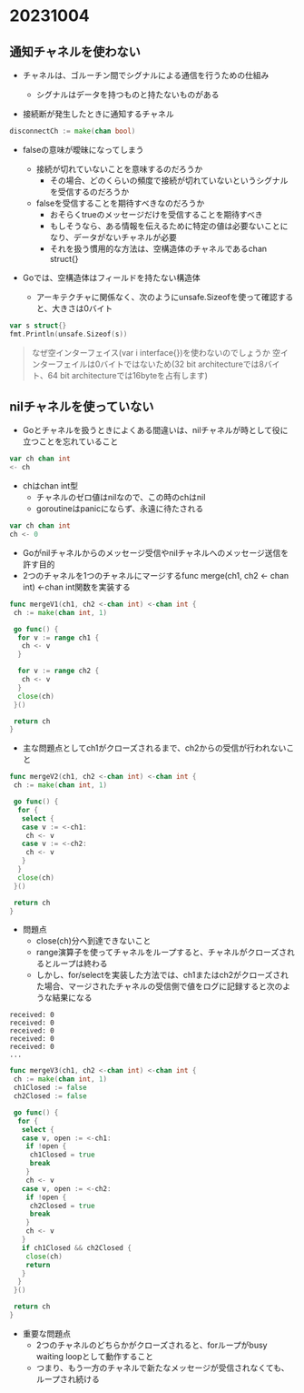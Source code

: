 # 20231004

## 通知チャネルを使わない

- チャネルは、ゴルーチン間でシグナルによる通信を行うための仕組み
  - シグナルはデータを持つものと持たないものがある

- 接続断が発生したときに通知するチャネル

```go
disconnectCh := make(chan bool)
```

- falseの意味が曖昧になってしまう
  - 接続が切れていないことを意味するのだろうか
    - その場合、どのくらいの頻度で接続が切れていないというシグナルを受信するのだろうか
  - falseを受信することを期待すべきなのだろうか
    - おそらくtrueのメッセージだけを受信することを期待すべき
    - もしそうなら、ある情報を伝えるために特定の値は必要ないことになり、データがないチャネルが必要
    - それを扱う慣用的な方法は、空構造体のチャネルであるchan struct{}

- Goでは、空構造体はフィールドを持たない構造体
  - アーキテクチャに関係なく、次のようにunsafe.Sizeofを使って確認すると、大きさは0バイト

```go
var s struct{}
fmt.Println(unsafe.Sizeof(s))
```

> なぜ空インターフェイス(var i interface{})を使わないのでしょうか
> 空インターフェイルは0バイトではないため(32 bit architectureでは8バイト、64 bit architectureでは16byteを占有します)

## nilチャネルを使っていない

- Goとチャネルを扱うときによくある間違いは、nilチャネルが時として役に立つことを忘れていること

```go
var ch chan int
<- ch
```

- chはchan int型
  - チャネルのゼロ値はnilなので、この時のchはnil
  - goroutineはpanicにならず、永遠に待たされる

```go
var ch chan int
ch <- 0
```

- Goがnilチャネルからのメッセージ受信やnilチャネルへのメッセージ送信を許す目的
- 2つのチャネルを1つのチャネルにマージするfunc merge(ch1, ch2 <- chan int) <-chan int関数を実装する

```go
func mergeV1(ch1, ch2 <-chan int) <-chan int {
 ch := make(chan int, 1)

 go func() {
  for v := range ch1 {
   ch <- v
  }

  for v := range ch2 {
   ch <- v
  }
  close(ch)
 }()

 return ch
}
```

- 主な問題点としてch1がクローズされるまで、ch2からの受信が行われないこと

```go
func mergeV2(ch1, ch2 <-chan int) <-chan int {
 ch := make(chan int, 1)

 go func() {
  for {
   select {
   case v := <-ch1:
    ch <- v
   case v := <-ch2:
    ch <- v
   }
  }
  close(ch)
 }()

 return ch
}
```

- 問題点
  - close(ch)分へ到達できないこと
  - range演算子を使ってチャネルをループすると、チャネルがクローズされるとループは終わる
  - しかし、for/selectを実装した方法では、ch1またはch2がクローズされた場合、マージされたチャネルの受信側で値をログに記録すると次のような結果になる

```
received: 0 
received: 0 
received: 0 
received: 0 
received: 0 
...
```

```go
func mergeV3(ch1, ch2 <-chan int) <-chan int {
 ch := make(chan int, 1)
 ch1Closed := false
 ch2Closed := false

 go func() {
  for {
   select {
   case v, open := <-ch1:
    if !open {
     ch1Closed = true
     break
    }
    ch <- v
   case v, open := <-ch2:
    if !open {
     ch2Closed = true
     break
    }
    ch <- v
   }
   if ch1Closed && ch2Closed {
    close(ch)
    return
   }
  }
 }()

 return ch
}
```

- 重要な問題点
  - 2つのチャネルのどちらかがクローズされると、forループがbusy waiting loopとして動作すること
  - つまり、もう一方のチャネルで新たなメッセージが受信されなくても、ループされ続ける
